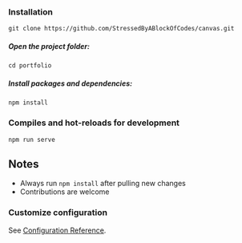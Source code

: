 ### Installation
```
git clone https://github.com/StressedByABlockOfCodes/canvas.git
```

##### Open the project folder:
```
cd portfolio
```

##### Install packages and dependencies:

```
npm install
```

### Compiles and hot-reloads for development
```
npm run serve
```

## Notes

-   Always run `npm install` after pulling new changes
-   Contributions are welcome

### Customize configuration
See [Configuration Reference](https://cli.vuejs.org/config/).
